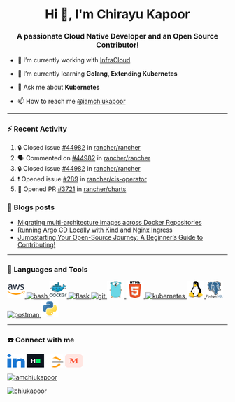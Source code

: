 <h1 align="center">Hi 👋, I'm Chirayu Kapoor</h1>
<h3 align="center">A passionate Cloud Native Developer and an Open Source Contributor!</h3>

- 🔭 I’m currently working with [InfraCloud](https://www.infracloud.io/)

- 🌱 I’m currently learning **Golang, Extending Kubernetes**

- 💬 Ask me about **Kubernetes**

- 📫 How to reach me [@iamchiukapoor](https://twitter.com/iamchiukapoor)

---

### :zap: Recent Activity

<!--START_SECTION:activity-->
1. 🔒 Closed issue [#44982](https://github.com/rancher/rancher/issues/44982) in [rancher/rancher](https://github.com/rancher/rancher)
2. 🗣 Commented on [#44982](https://github.com/rancher/rancher/issues/44982#issuecomment-2027150686) in [rancher/rancher](https://github.com/rancher/rancher)
3. 🔒 Closed issue [#44982](https://github.com/rancher/rancher/issues/44982) in [rancher/rancher](https://github.com/rancher/rancher)
4. ❗ Opened issue [#289](https://github.com/rancher/cis-operator/issues/289) in [rancher/cis-operator](https://github.com/rancher/cis-operator)
5. 💪 Opened PR [#3721](https://github.com/rancher/charts/pull/3721) in [rancher/charts](https://github.com/rancher/charts)
<!--END_SECTION:activity-->

### :book: Blogs posts
<!-- BLOG-POST-LIST:START -->
- [Migrating multi-architecture images across Docker Repositories](https://medium.com/@chirayukapoor/migrating-multi-architecture-images-across-docker-repositories-1cfbe3103b7c?source=rss-291461f4fe0a------2)
- [Running Argo CD Locally with Kind and Nginx Ingress](https://medium.com/@chirayukapoor/running-argo-cd-locally-with-kind-and-nginx-ingress-26b31cece300?source=rss-291461f4fe0a------2)
- [Jumpstarting Your Open-Source Journey: A Beginner’s Guide to Contributing!](https://medium.com/@chirayukapoor/jumpstarting-your-open-source-journey-a-beginners-guide-to-contributing-18321b6bf336?source=rss-291461f4fe0a------2)
<!-- BLOG-POST-LIST:END -->

<!-- <p>&nbsp;<img align="center" src="https://github-readme-stats.vercel.app/api?username=chiukapoor&show_icons=true&locale=en" alt="chiukapoor" /></p> -->

---

### 🔧 Languages and Tools
<p align="left"> 
<!--   <a href="https://www.arduino.cc/" target="_blank" rel="noreferrer"> <img src="https://cdn.worldvectorlogo.com/logos/arduino-1.svg" alt="arduino" width="40" height="40"/> </a> -->
  <a href="https://aws.amazon.com" target="_blank" rel="noreferrer"> <img src="https://raw.githubusercontent.com/devicons/devicon/master/icons/amazonwebservices/amazonwebservices-original-wordmark.svg" alt="aws" width="40" height="40"/> </a>
  <a href="https://www.gnu.org/software/bash/" target="_blank" rel="noreferrer"> <img src="https://www.vectorlogo.zone/logos/gnu_bash/gnu_bash-icon.svg" alt="bash" width="40" height="40"/> </a>
<!--   <a href="https://www.w3schools.com/css/" target="_blank" rel="noreferrer"> <img src="https://raw.githubusercontent.com/devicons/devicon/master/icons/css3/css3-original-wordmark.svg" alt="css3" width="40" height="40"/> </a> -->
  <a href="https://www.docker.com/" target="_blank" rel="noreferrer"> <img src="https://raw.githubusercontent.com/devicons/devicon/master/icons/docker/docker-original-wordmark.svg" alt="docker" width="40" height="40"/> </a>
  <a href="https://flask.palletsprojects.com/" target="_blank" rel="noreferrer"> <img src="https://www.vectorlogo.zone/logos/pocoo_flask/pocoo_flask-icon.svg" alt="flask" width="40" height="40"/> </a>
  <a href="https://git-scm.com/" target="_blank" rel="noreferrer"> <img src="https://www.vectorlogo.zone/logos/git-scm/git-scm-icon.svg" alt="git" width="40" height="40"/> </a>
  <a href="https://golang.org" target="_blank" rel="noreferrer"> <img src="https://raw.githubusercontent.com/devicons/devicon/master/icons/go/go-original.svg" alt="go" width="40" height="40"/> </a>
<!--   <a href="https://heroku.com" target="_blank" rel="noreferrer"> <img src="https://www.vectorlogo.zone/logos/heroku/heroku-icon.svg" alt="heroku" width="40" height="40"/> </a> -->
  <a href="https://www.w3.org/html/" target="_blank" rel="noreferrer"> <img src="https://raw.githubusercontent.com/devicons/devicon/master/icons/html5/html5-original-wordmark.svg" alt="html5" width="40" height="40"/> </a>
  <a href="https://kubernetes.io" target="_blank" rel="noreferrer"> <img src="https://www.vectorlogo.zone/logos/kubernetes/kubernetes-icon.svg" alt="kubernetes" width="40" height="40"/> </a>
  <a href="https://www.linux.org/" target="_blank" rel="noreferrer"> <img src="https://raw.githubusercontent.com/devicons/devicon/master/icons/linux/linux-original.svg" alt="linux" width="40" height="40"/> </a>
<!--   <a href="https://www.mysql.com/" target="_blank" rel="noreferrer"> <img src="https://raw.githubusercontent.com/devicons/devicon/master/icons/mysql/mysql-original-wordmark.svg" alt="mysql" width="40" height="40"/> </a> -->
  <a href="https://www.postgresql.org" target="_blank" rel="noreferrer"> <img src="https://raw.githubusercontent.com/devicons/devicon/master/icons/postgresql/postgresql-original-wordmark.svg" alt="postgresql" width="40" height="40"/> </a>
  <a href="https://postman.com" target="_blank" rel="noreferrer"> <img src="https://www.vectorlogo.zone/logos/getpostman/getpostman-icon.svg" alt="postman" width="40" height="40"/> </a>
  <a href="https://www.python.org" target="_blank" rel="noreferrer"> <img src="https://raw.githubusercontent.com/devicons/devicon/master/icons/python/python-original.svg" alt="python" width="40" height="40"/> </a> </p>

<!-- <p align="left"> <a href="https://github.com/ryo-ma/github-profile-trophy"><img src="https://github-profile-trophy.vercel.app/?username=chiukapoor" alt="chiukapoor" /></a> </p> -->

---

### ☎️ Connect with me
<p align="left">
<a /images/icons/Social/twitter.svg" alt="iamchiukapoor" height="30" width="40" /></a>
<a href="https://linkedin.com/in/chirayukapoor" target="blank"><img align="center" src="/images/icons/social/linked-in-alt.svg" alt="chirayukapoor" height="30" width="40" /></a>
<a href="https://www.hackerrank.com/csociety" target="blank"><img align="center" src="/images/icons/social/hackerrank.svg" alt="csociety" height="30" width="40" /></a>
<a href="https://www.leetcode.com/csociety" target="blank"><img align="center" src="/images/icons/social/leet-code.svg" alt="csociety" height="30" width="40" /></a>
<a href="https://medium.com/@chirayukapoor" target="blank"><img align="center" src="/images/icons/social/medium.svg" alt="@chirayukapoor" height="30" width="40" /></a>
</p>
<p align="left"> <a href="https://twitter.com/iamchiukapoor" target="blank"><img src="https://img.shields.io/twitter/follow/iamchiukapoor?logo=twitter&style=for-the-badge" alt="iamchiukapoor" /></a> </p>


<p align="left"> <img src="https://komarev.com/ghpvc/?username=chiukapoor&label=Profile%20views&color=0e75b6&style=flat" alt="chiukapoor" /> </p>
